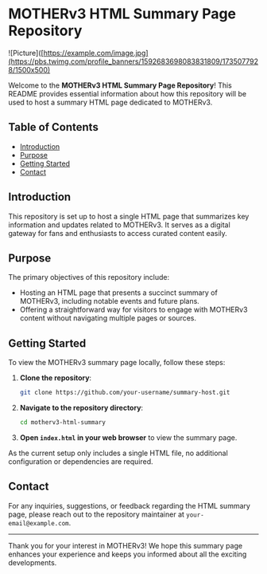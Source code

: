 # MOTHERv3 HTML Summary Page Repository

![Picture]([https://example.com/image.jpg](https://pbs.twimg.com/profile_banners/1592683698083831809/1735077928/1500x500)

Welcome to the **MOTHERv3 HTML Summary Page Repository**! This README provides essential information about how this repository will be used to host a summary HTML page dedicated to MOTHERv3.

## Table of Contents

- [Introduction](#introduction)
- [Purpose](#purpose)
- [Getting Started](#getting-started)
- [Contact](#contact)

## Introduction

This repository is set up to host a single HTML page that summarizes key information and updates related to MOTHERv3. It serves as a digital gateway for fans and enthusiasts to access curated content easily.

## Purpose

The primary objectives of this repository include:

- Hosting an HTML page that presents a succinct summary of MOTHERv3, including notable events and future plans.
- Offering a straightforward way for visitors to engage with MOTHERv3 content without navigating multiple pages or sources.

## Getting Started

To view the MOTHERv3 summary page locally, follow these steps:

1. **Clone the repository**:
   ```bash
   git clone https://github.com/your-username/summary-host.git
   ```

2. **Navigate to the repository directory**:
   ```bash
   cd motherv3-html-summary
   ```

3. **Open `index.html` in your web browser** to view the summary page.

As the current setup only includes a single HTML file, no additional configuration or dependencies are required.

## Contact

For any inquiries, suggestions, or feedback regarding the HTML summary page, please reach out to the repository maintainer at `your-email@example.com`.

---

Thank you for your interest in MOTHERv3! We hope this summary page enhances your experience and keeps you informed about all the exciting developments.
